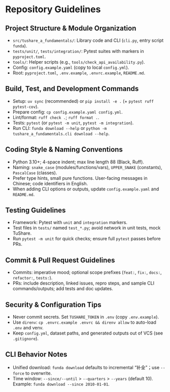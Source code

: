 # Repository Guidelines

## Project Structure & Module Organization
- `src/tushare_a_fundamentals/`: Library code and CLI (`cli.py`, entry script `funda`).
- `tests/unit/`, `tests/integration/`: Pytest suites with markers in `pyproject.toml`.
- `tools/`: Helper scripts (e.g., `tools/check_api_availability.py`).
- Config: `config.example.yaml` (copy to local `config.yml`).
- Root: `pyproject.toml`, `.env.example`, `.envrc.example`, `README.md`.

## Build, Test, and Development Commands
- Setup: `uv sync` (recommended) or `pip install -e .` (+ `pytest ruff pytest-cov`).
- Prepare config: `cp config.example.yaml config.yml`.
- Lint/format: `ruff check .`; `ruff format .`.
- Tests: `pytest` (or `pytest -m unit`, `pytest -m integration`).
- Run CLI: `funda download --help` or `python -m tushare_a_fundamentals.cli download --help`.

## Coding Style & Naming Conventions
- Python 3.10+; 4-space indent; max line length 88 (Black, Ruff).
- Naming: `snake_case` (modules/functions/vars), `UPPER_SNAKE` (constants), `PascalCase` (classes).
- Prefer type hints, small pure functions. User-facing messages in Chinese; code identifiers in English.
- When adding CLI options or outputs, update `config.example.yaml` and `README.md`.

## Testing Guidelines
- Framework: Pytest with `unit` and `integration` markers.
- Test files in `tests/` named `test_*.py`; avoid network in unit tests, mock TuShare.
- Run `pytest -m unit` for quick checks; ensure full `pytest` passes before PRs.

## Commit & Pull Request Guidelines
- Commits: imperative mood; optional scope prefixes (`feat:`, `fix:`, `docs:`, `refactor:`, `tests:`).
- PRs: include description, linked issues, repro steps, and sample CLI commands/outputs; add tests and doc updates.

## Security & Configuration Tips
- Never commit secrets. Set `TUSHARE_TOKEN` in `.env` (copy `.env.example`).
- Use `direnv`: `cp .envrc.example .envrc && direnv allow` to auto-load `.env` and venv.
- Keep `config.yml`, dataset paths, and generated outputs out of VCS (see `.gitignore`).

## CLI Behavior Notes
- Unified download: `funda download` defaults to incremental “补全”；use `--force` to overwrite.
- Time window: `--since/--until` > `--quarters` > `--years` (default 10). Example: `funda download --since 2010-01-01`.
